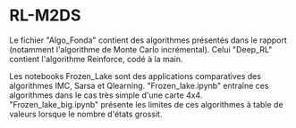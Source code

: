 # RL-M2DS

Le fichier "Algo_Fonda" contient des algorithmes présentés dans le rapport (notamment l'algorithme de Monte Carlo incrémental). 
Celui "Deep_RL" contient l'algorithme Reinforce, codé à la main.

Les notebooks Frozen_Lake sont des applications comparatives des algorithmes IMC, Sarsa et Qlearning. 
"Frozen_lake.ipynb" entraîne ces algorithmes dans le cas très simple d'une carte 4x4.
"Frozen_lake_big.ipynb" présente les limites de ces algorithmes à table de valeurs lorsque le nombre d'états grossit.